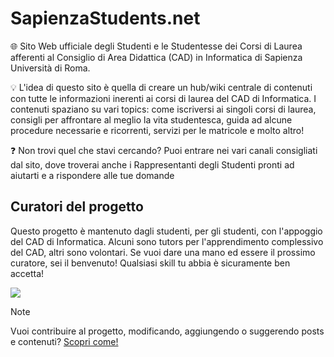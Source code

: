 # SapienzaStudents.net

🌐 Sito Web ufficiale degli Studenti e le Studentesse dei Corsi di Laurea afferenti al Consiglio di Area Didattica (CAD) in Informatica di Sapienza Università di Roma.

💡 L'idea di questo sito è quella di creare un hub/wiki centrale di contenuti con tutte le informazioni inerenti ai corsi di laurea del CAD di Informatica. I contenuti spaziano su vari topics: come iscriversi ai singoli corsi di laurea, consigli per affrontare al meglio la vita studentesca, guida ad alcune procedure necessarie e ricorrenti, servizi per le matricole e molto altro!

❓ Non trovi quel che stavi cercando? Puoi entrare nei vari canali consigliati dal sito, dove troverai anche i Rappresentanti degli Studenti pronti ad aiutarti e a rispondere alle tue domande

## Curatori del progetto

Questo progetto è mantenuto dagli studenti, per gli studenti, con l'appoggio del CAD di Informatica. Alcuni sono tutors per l'apprendimento complessivo del CAD, altri sono volontari. Se vuoi dare una mano ed essere il prossimo curatore, sei il benvenuto! Qualsiasi skill tu abbia è sicuramente ben accetta!

<a href = "[https://github.com/Tanu-N-Prabhu/Python/graphs/contributors](https://github.com/sapienzastudentsnetwork/sapienzastudentsnetwork.github.io/graphs/contributors)">
  <img src = "https://contrib.rocks/image?repo=sapienzastudentsnetwork/sapienzastudentsnetwork.github.io"/>
</a>

> [!Note]
> Vuoi contribuire al progetto, modificando, aggiungendo o suggerendo posts e contenuti? [Scopri come!](https://sapienzastudents.net/it/contribuire/come-contribuire/)
